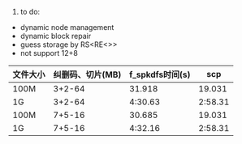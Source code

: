 1. to do:
  * dynamic node management
  * dynamic block repair
  * guess storage by RS<RE<>>
  * not support 12+8

| 文件大小 | 纠删码、切片(MB) | f_spkdfs时间(s) | scp     |
| -------- | ---------------- | --------------- | ------- |
| 100M     | 3+2-64           | 31.918          | 19.031  |
| 1G       | 3+2-64           | 4:30.63         | 2:58.31 |
| 100M     | 7+5-16           | 30.685          | 19.031  |
| 1G       | 7+5-16           | 4:32.16         | 2:58.31 |
